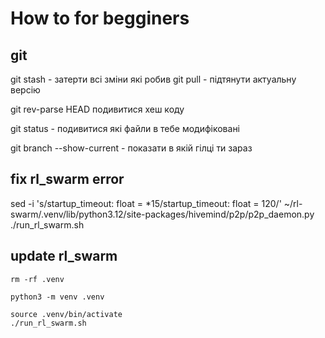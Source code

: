 # How to for begginers

## git

git stash - затерти всі зміни які робив
git pull - підтянути актуальну версію

git rev-parse HEAD  подивитися хеш коду

git status - подивитися які файли в тебе модифіковані

git branch --show-current - показати в якій гілці ти зараз


## fix rl_swarm error

sed -i 's/startup_timeout: float = *15/startup_timeout: float = 120/' ~/rl-swarm/.venv/lib/python3.12/site-packages/hivemind/p2p/p2p_daemon.py ./run_rl_swarm.sh

## update rl_swarm

```
rm -rf .venv

python3 -m venv .venv

source .venv/bin/activate
./run_rl_swarm.sh
```


